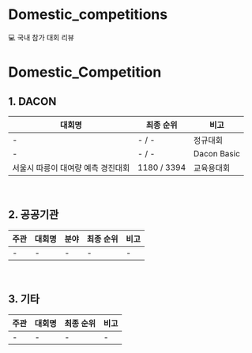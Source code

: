 # Domestic_competitions
💻 국내 참가 대회 리뷰
# Domestic_Competition

## 1. DACON
|대회명|최종 순위|비고|
|-|-|-|
|-|- / -|정규대회|
|-|- / -|Dacon Basic|
|서울시 따릉이 대여량 예측 경진대회|1180 / 3394|교육용대회|

<br>

## 2. 공공기관
|주관|대회명|분야|최종 순위|비고|
|---|---|---|---|---|
|-|-|-|-|-|
<br>

## 3. 기타
|주관|대회명|최종 순위|비고|
|--|--|--|--|
-|-|-|-|
